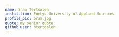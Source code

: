 ```yaml
---
name: Bram Tertoolen
institution: Fontys University of Applied Sciences
profile_pic: bram.jpg
quote: my senior quote
github_user: btertoolen
---
```

